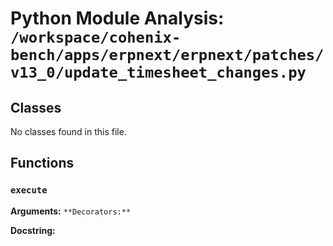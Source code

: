 # Python Module Analysis: `/workspace/cohenix-bench/apps/erpnext/erpnext/patches/v13_0/update_timesheet_changes.py`

## Classes

No classes found in this file.


## Functions

### `execute`
**Arguments:** ``
**Decorators:** ``

**Docstring:**
```

```

